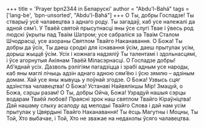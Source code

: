 +++
title = 'Prayer bpn2344 in Беларускі'
author = "Abdu'l-Bahá"
tags = ['lang-be', 'bpn-unsorted', "Abdu'l-Bahá"]
+++
О Ты, добры Госпадзе! Ты стварыў усё чалавецтва з аднаго роду. Ты загадаў, каб усе належалі да адной сям’i. У Тваёй святой прысутнасцi яны ўсе слугi Твае і ўвесь род людскі ўкрыты пад Тваім Шатром; усе сабраліся за Тваім Сталом Шчодрасці, усе азораны Святлом Твайго Наканавання.
О Божа! Ты добры да ўсiх, Ты даеш сродкі для існавання ўсiм, даеш прытулак усiм, дорыш жыццё ўсім. Усiх і кожнага надзяліў Ты талентамі і здольнасцямі, і ўсе агорнутыя Акіянам Тваёй Міласэрнасці.
О Госпадзе добры! Аб’яднай усіх. Дазволь рэлігіям пагадзіцца і зрабі адным усе народы, каб яны маглі лічыць адзін аднаго адною сям’ёю і ўсю зямлю – адзіным домам. Хай усе яны жывуць у поўнай згодзе.
О Божа! Узвысь сцяг адзінства чалавецтва!
О Божа! Устанаві Найвялікшы Мір!
Змацуй, о Божа, сэрцы разам!
О Ты, добры Ойча, Божа! Узрадуй нашыя сэрцы водарам Тваёй любові! Праясні зрок наш святлом Твайго Кіраўніцтва! Дай нашаму слыху асалоду ад мелодыі Твайго Слова і дай нам усім прытулак у Цвярдыні Твайго Наканавання!
Ты ёсць Магутны і Моцны, Ты Той, Хто выбачае, і Той, Хто не зважае на недахопы ўсяго чалавецтва.
